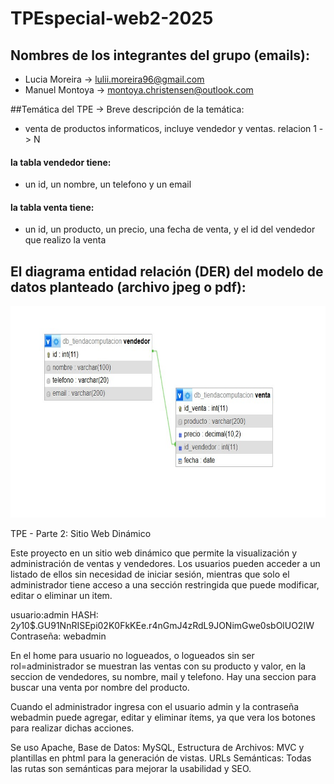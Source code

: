 # TPEspecial-web2-2025


## Nombres de los integrantes del grupo (emails):
 - Lucia Moreira -> lulii.moreira96@gmail.com
 - Manuel Montoya -> montoya.christensen@outlook.com
   
##Temática del TPE -> Breve descripción de la temática:
 - venta de productos informaticos, incluye vendedor y ventas. relacion 1 -> N
 #### la tabla vendedor tiene:
 - un id, un nombre, un telefono y un email
 #### la tabla venta tiene:
 - un id, un producto, un precio, una fecha de venta, y el id del vendedor que realizo la venta


## El diagrama entidad relación (DER) del modelo de datos planteado (archivo jpeg o pdf):

<img width="636" height="339" alt="Diagrama Entidad-Relacion" src="./DER tienda.jpg" />

TPE - Parte 2: Sitio Web Dinámico

Este proyecto en un sitio web dinámico que permite la visualización y administración de ventas y vendedores. Los usuarios pueden acceder a un listado de ellos sin necesidad de iniciar sesión, mientras que solo el administrador tiene acceso a una sección restringida que puede modificar, editar o eliminar un item.

usuario:admin HASH: $2y$10$.GU91NnRISEpi02K0FkKEe.r4nGmJ4zRdL9JONimGwe0sbOlUO2IW Contraseña: webadmin

En el home para usuario no logueados, o logueados sin ser rol=administrador se muestran las ventas con su producto y valor, en la seccion de vendedores, su nombre, mail y telefono. Hay una seccion para buscar una venta por nombre del producto.


Cuando el administrador ingresa con el usuario admin y la contraseña webadmin puede agregar, editar y eliminar ítems, ya que vera los botones para realizar dichas acciones.

Se uso Apache, Base de Datos: MySQL, Estructura de Archivos: MVC y plantillas en phtml para la generación de vistas. URLs Semánticas: Todas las rutas son semánticas para mejorar la usabilidad y SEO.

